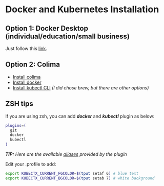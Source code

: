 # Docker and Kubernetes Installation

## Option 1: Docker Desktop (individual/education/small business)

Just follow this [link](https://docs.docker.com/docker-for-mac/).

## Option 2: Colima

 - [Install colima](https://github.com/abiosoft/colima)
 - [Install docker](https://github.com/abiosoft/colima#docker)
 - [Install kubectl CLI](https://kubernetes.io/docs/tasks/tools/install-kubectl-macos/#install-with-homebrew-on-macos) _(I did chose brew, but there are other options)_

## ZSH tips

If you are using zsh, you can add **_docker_** and **_kubectl_** plugin as below:

```bash
plugins=(
  git
  docker
  kubectl
)
```
_**TIP:** Here are the available [aliases](https://github.com/ohmyzsh/ohmyzsh/tree/master/plugins/kubectl#aliases) provided by the plugin_

Edit your .profile to add:

```bash
export KUBECTX_CURRENT_FGCOLOR=$(tput setaf 6) # blue text
export KUBECTX_CURRENT_BGCOLOR=$(tput setab 7) # white background
```
